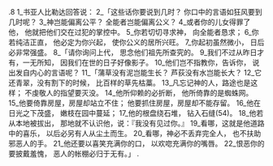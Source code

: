 .8 
1_书亚人比勒达回答说： 
2_「这些话你要说到几时？ 
你口中的言语如狂风要到几时呢？ 
3_神岂能偏离公平？ 
全能者岂能偏离公义？ 
4_或者你的儿女得罪了他， 
他就把他们交在过犯的掌控中。 
5_你若切切寻求神， 
向全能者恳求； 
6_你若纯洁正直， 
他必定为你兴起， 
使你公义的居所兴旺。 
7_你起初虽然微小， 
日后必非常强盛。 
8_「请你询问上代， 
思念他们祖先所查究的。 
9_我们不过从昨日才有，一无所知， 
因我们在世的日子好像影子。 
10_他们岂不指教你，告诉你， 
说出发自内心的言语呢？ 
11_「蒲草没有泥岂能生长？ 
芦荻没有水岂能长大？ 
12_它还青翠，没有割下的时候， 
比百样的草先枯藁。 
13_凡忘记神的人，路途也是这样； 
不虔敬人的指望要灭没。 
14_他所仰赖的必折断， 
他所倚靠的是蜘蛛网。 
15_他要倚靠房屋，房屋却站立不住； 
他要抓住房屋，房屋却不能存留。 
16_他在日光之下茂盛， 
嫩枝在园中蔓延； 
17_他的根盘绕石堆， 
钻入石缝(54)。 
18_他若从本地被拔出， 
那地就不认识他，说：『我没有见过你。』 
19_看哪，这就是他道路中的喜乐， 
以后必另有人从尘土而生。 
20_看哪，神必不丢弃完全人， 
也不扶助邪恶人的手。 
21_他还要以喜笑充满你的口， 
以欢唿充满你的嘴唇。 
22_恨恶你的要披戴羞愧， 
恶人的帐棚必归于无有。」 
.